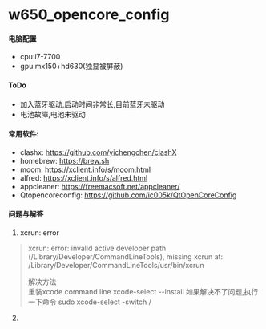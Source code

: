 # w650_opencore_config 
#### 电脑配置
- cpu:i7-7700
- gpu:mx150+hd630(独显被屏蔽)

#### ToDo
- 加入蓝牙驱动,启动时间非常长,目前蓝牙未驱动
- 电池故障,电池未驱动  

#### 常用软件:
- clashx: https://github.com/yichengchen/clashX
- homebrew: https://brew.sh
- moom: https://xclient.info/s/moom.html  
- alfred: https://xclient.info/s/alfred.html  
- appcleaner: https://freemacsoft.net/appcleaner/
- Qtopencoreconfig: https://github.com/ic005k/QtOpenCoreConfig
  
#### 问题与解答  
1. xcrun: error 
> xcrun: error: invalid active developer path (/Library/Developer/CommandLineTools), missing xcrun at: /Library/Developer/CommandLineTools/usr/bin/xcrun  
> 
> 解决方法  
> 重装xcode command line
> xcode-select --install
> 如果解决不了问题,执行一下命令
> sudo xcode-select -switch /
 
2. 

